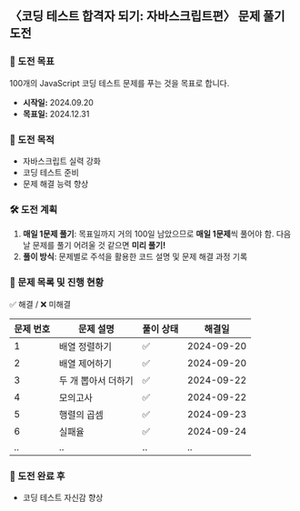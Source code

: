 ## 〈코딩 테스트 합격자 되기: 자바스크립트편〉 문제 풀기 도전

### 💪 도전 목표

100개의 JavaScript 코딩 테스트 문제를 푸는 것을 목표로 합니다.

- **시작일:** 2024.09.20
- **목표일:** 2024.12.31

### 📜 도전 목적

- 자바스크립트 실력 강화
- 코딩 테스트 준비
- 문제 해결 능력 향상

### 🛠 도전 계획

1. **매일 1문제 풀기**: 목표일까지 거의 100일 남았으므로 **매일 1문제**씩 풀어야 함. 다음날 문제를 풀기 어려울 것 같으면 **미리 풀기!**
2. **풀이 방식**: 문제별로 주석을 활용한 코드 설명 및 문제 해결 과정 기록

### 📂 문제 목록 및 진행 현황

✅ 해결 / ❌ 미해결

| 문제 번호 | 문제 설명           | 풀이 상태 | 해결일     |
| --------- | ------------------- | --------- | ---------- |
| 1         | 배열 정렬하기       | ✅        | 2024-09-20 |
| 2         | 배열 제어하기       | ✅        | 2024-09-20 |
| 3         | 두 개 뽑아서 더하기 | ✅        | 2024-09-22 |
| 4         | 모의고사            | ✅        | 2024-09-22 |
| 5         | 행렬의 곱셈         | ✅        | 2024-09-23 |
| 6         | 실패율              | ✅        | 2024-09-24 |
| ..        | ..                  | ..        | ..         |

<!-- - ## 진행 현황
- 현재까지 해결한 문제 수: 2
- 총 문제 수: 4
- 진행 중인 문제 수: 1
-->

### 🙌 도전 완료 후

- 코딩 테스트 자신감 향상
